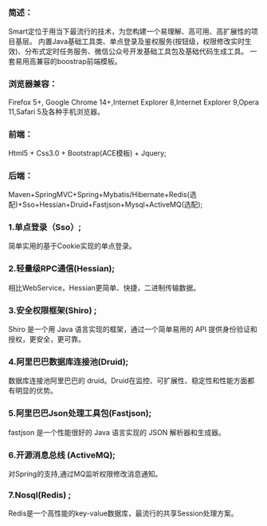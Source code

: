 ### 简述：
  Smart定位于用当下最流行的技术，为您构建一个易理解、高可用、高扩展性的项目基层。
  内置Java基础工具类、单点登录及鉴权服务(按钮级，权限修改实时生效)、分布式定时任务服务、微信公众号开发基础工具包及基础代码生成工具。
  一套易用高兼容的boostrap前端模板。
### 浏览器兼容：
Firefox 5+, Google Chrome 14+,Internet Explorer 8,Internet Explorer 9,Opera 11,Safari 5及各种手机浏览器。
### 前端：
Html5 + Css3.0 + Bootstrap(ACE模板) + Jquery;
### 后端：
Maven+SpringMVC+Spring+Mybatis/Hibernate+Redis(选配)+Sso+Hessian+Druid+Fastjson+Mysql+ActiveMQ(选配);
### 1.单点登录（Sso）;
简单实用的基于Cookie实现的单点登录。
### 2.轻量级RPC通信(Hessian);
相比WebService，Hessian更简单、快捷，二进制传输数据。
### 3.安全权限框架(Shiro) ;
Shiro 是一个用 Java 语言实现的框架，通过一个简单易用的 API 提供身份验证和授权，更安全，更可靠。
### 4.阿里巴巴数据库连接池(Druid);
数据库连接池阿里巴巴的 druid。Druid在监控、可扩展性、稳定性和性能方面都有明显的优势。
### 5.阿里巴巴Json处理工具包(Fastjson);
fastjson 是一个性能很好的 Java 语言实现的 JSON 解析器和生成器。
### 6.开源消息总线 (ActiveMQ);
对Spring的支持,通过MQ监听权限修改消息通知。
### 7.Nosql(Redis) ;
Redis是一个高性能的key-value数据库，最流行的共享Session处理方案。
